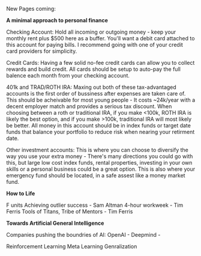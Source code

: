 New Pages coming:

**A minimal approach to personal finance**

Checking Account: Hold all incoming or outgoing money - keep your monthly rent plus $500 here as a buffer. You'll want a debit card attached to this account for paying bills. I recommend going with one of your credit card providers for simplicity.

Credit Cards: Having a few solid no-fee credit cards can allow you to collect rewards and build credit. All cards should be setup to auto-pay the full balence each month from your checking account.

401k and TRAD/ROTH IRA: Maxing out both of these tax-advantaged accounts is the first order of bussiness after expenses are taken care of. This should be acheivable for most young people - It costs ~24k/year with a decent employer match and provides a serious tax discount. When choosing between a roth or traditional IRA, if you make <100k, ROTH IRA is likely the best option, and if you make >100k, traditional IRA will most likely be better. All money in this account should be in index funds or target date funds that balance your portfolio to reduce risk when nearing your retirment date.

Other investment accounts: This is where you can choose to diversify the way you use your extra money - There's many directions you could go with this, but large low cost index funds, rental properties, investing in your own skills or a personal business could be a great option. This is also where your emergency fund should be located, in a safe assest like a money market fund.

**How to Life**

F units
Achieving outlier success - Sam Altman
4-hour workweek - Tim Ferris
Tools of Titans, Tribe of Mentors - Tim Ferris


**Towards Artificial General Intelligence**

Companies pushing the boundries of AI:
OpenAI - 
Deepmind - 

Reinforcement Learning
Meta Learning
Genralization
